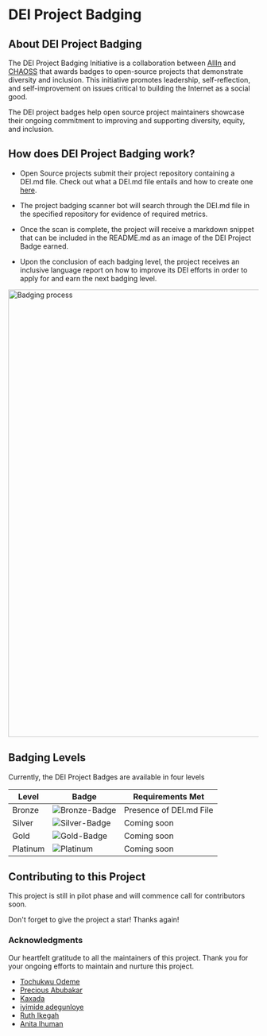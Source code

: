 # DEI Project Badging

## About DEI Project Badging
The DEI Project Badging Initiative is a collaboration between [AllIn](https://allinopensource.org/) and [CHAOSS](https://chaoss.community/) that awards badges to open-source projects that demonstrate diversity and inclusion. This initiative promotes leadership, self-reflection, and self-improvement on issues critical to building the Internet as a social good.

The DEI project badges help open source project maintainers showcase their ongoing commitment to improving and supporting diversity, equity, and inclusion.


## How does DEI Project Badging work?
- Open Source projects submit their project repository containing a DEI.md file. Check out what a DEI.md file entails and how to create one [here](https://github.com/AllInOpenSource/All-In/blob/main/DEI.md).

- The project badging scanner bot will search through the DEI.md file in the specified repository for evidence of required metrics.

- Once the scan is complete, the project will receive a markdown snippet that can be included in the README.md as an image of the DEI Project Badge earned.

- Upon the conclusion of each badging level, the project receives an inclusive language report on how to improve its DEI efforts in order to apply for and earn the next badging level.
<img width="901" alt="Badging process" src="https://github.com/Anita-ihuman/ProjectBadging/assets/62384659/06000b65-8d98-4519-b08f-ba0b30e4ce12">


## Badging Levels
Currently, the DEI Project Badges are available in four levels

| Level        | Badge        |  Requirements Met
|--------------|--------------|-------------------------------------
| Bronze       | ![Bronze-Badge](https://github.com/Anita-ihuman/ProjectBadging/assets/62384659/804cf75b-0c58-4fef-bf3d-a8d6f88c9f1f)  |  Presence of DEI.md File
| Silver       | ![Silver-Badge](https://github.com/Anita-ihuman/ProjectBadging/assets/62384659/952bb182-a652-49bc-890a-1c75aab7c8f4)  |  Coming soon
| Gold         | ![Gold-Badge](https://github.com/Anita-ihuman/ProjectBadging/assets/62384659/0471a7a5-46c0-4056-ada1-c7ad09f31d55)  |  Coming soon
| Platinum     | ![Platinum](https://github.com/Anita-ihuman/ProjectBadging/assets/62384659/9de89540-ae31-4197-91b7-c978fcaac204) |  Coming soon

## Contributing to this Project
This project is still in pilot phase and will commence call for contributors soon.

Don't forget to give the project a star! Thanks again!

### Acknowledgments
Our heartfelt gratitude to all the maintainers of this project. Thank you for your ongoing efforts to maintain and nurture this project.

- [Tochukwu Odeme](https://github.com/Teek-tech)
- [Precious Abubakar](https://github.com/misspee007)
- [Kaxada](https://github.com/kaxada)
- [iyimide adegunloye](https://github.com/mide358)
- [Ruth Ikegah](https://github.com/Ruth-ikegah)
- [Anita Ihuman](https://github.com/Anita-ihuman)
